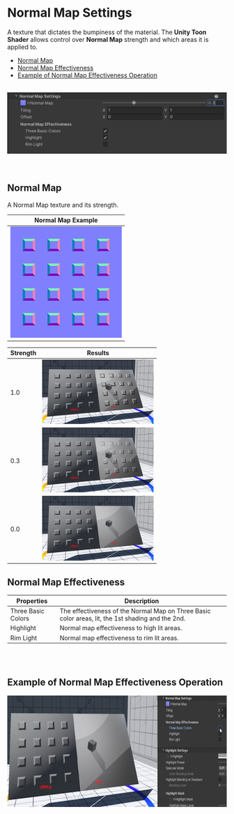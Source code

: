 # Normal Map Settings

A texture that dictates the bumpiness of the material. The **Unity Toon Shader** allows control over **Normal Map** strength and which areas it is applied to. 

* [Normal Map](#normal-map)
* [Normal Map Effectiveness](#normal-map-effectiveness)
* [Example of Normal Map Effectiveness Operation](#example-of-normal-map-effectiveness-operation)
<br><br>

<img src="images/InspectorNormalMapSettings.png" width="573">
<br/><br/><br/>



## Normal Map
A Normal Map texture and its strength.

| Normal Map Example| 
| ---- | 
| <img src="images/DecoPlane_Nromal.png" height="256"> | 

| Strength | Results | 
| ---- | ---- |
| 1.0 | <img src="images/NormalMapStrength1.png" width="256"> |
| 0.3 | <img src="images/NormalMapStrength03.png" width="256"> |
| 0.0 | <img src="images/NormalMapStrength00.png" width="256"> |

## Normal Map Effectiveness


|Properties| Description |
| ---- | ---- |
| Three Basic Colors | The effectiveness of the Normal Map on Three Basic color areas, lit, the 1st shading and the 2nd. |
| Highlight | Normal map effectiveness to high lit areas. |
| Rim Light | Normal map effectiveness to rim lit areas. |

<br/><br/>

## Example of Normal Map Effectiveness Operation

<img src="images/NormalmapEffectiveness.gif" height="256">  


